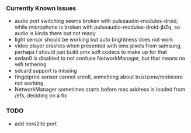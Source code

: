### Currently Known Issues
- audio port switching seems broken with pulseaudio-modules-droid, while microphone is broken with pulseaudio-modules-droid-jb2q, so audio is kinda there but not ready
- light sensor should be working but auto brightness does not work
- video player crashes when presented with omx pixels from samsung, perhaps I should just build omx soft codecs to make up for that
- swlan0 is disabled to not confuse NetworkManager, but that means no wifi tethering
- sdcard support is missing
- fingetprint sensor cannot enroll, something about trustzone/mobicore not working
- NetworkManager sometimes starts before mac address is loaded from /efs, deciding on a fix

### TODO
- add hero2lte port
